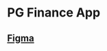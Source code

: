 # PG Finance App

## [Figma](https://www.figma.com/file/JieDZzGNwmyuIkNztw0uvV/System-Design---Finance-APP?type=design&node-id=0-1&mode=design&t=p3hCYJNNEQLT3jpD-0)
